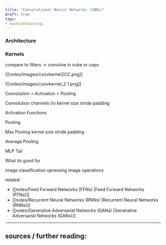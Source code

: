 ```yaml
---
title: "Convolutional Neural Networks (CNNs)"
draft: true
tags:
- machinelearning
---
```


### Architecture

### Kernels

compare to filters -> convolve in nuke or cops


![[notes/images/convkernel2CC.png]]

![[notes/images/convkernel_2 1.png]]

Convolution > Activation > Pooling

Convolution
channels i/o
kernel size
stride
padding

Activation Funcitons

Pooling

Max Pooling
kernel size
stride 
padding

Average Pooling

MLP Tail

What its good for

image classification
upressing
image operations


related: 
- [[notes/Feed Forward Networks (FFNs) |Feed Forward Networks (FFNs)]]
- [[notes/Recurrent Neural Networks (RNNs) |Recurrent Neural Networks (RNNs)]]
- [[notes/Generative Adversarial Networks (GANs) |Generative Adversarial Networks (GANs)]] 

--- 
sources / further reading:
- 




